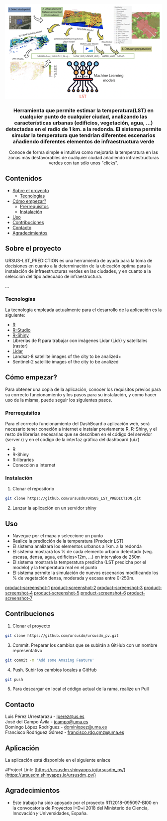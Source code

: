 <!--
*** Thanks for checking out this README Template. If you have a suggestion that would
*** make this better, please fork the repo and create a pull request or simply open
*** an issue with the tag "enhancement".
*** Thanks again! Now go create something AMAZING! :D
-->





<!-- PROJECT SHIELDS -->
<!--
*** I'm using markdown "reference style" links for readability.
*** Reference links are enclosed in brackets [ ] instead of parentheses ( ).
*** See the bottom of this document for the declaration of the reference variables
*** for contributors-url, forks-url, etc. This is an optional, concise syntax you may use.
*** https://www.markdownguide.org/basic-syntax/#reference-style-links
-->


<!-- PROJECT LOGO -->
<br />
<p align="center">
  
  <a>
    <img src="ursus_all.png">
  </a>

  <h3 align="center">Herramienta que permite estimar la temperatura(LST) en cualquier punto de cualquier ciudad, analizando las características urbanas (edificios, vegetación, agua, ...) detectadas en el radio de 1 km. a la redonda. El sistema permite simular la temperatura que tendrían diferentes escenarios añadiendo diferentes elementos de infraestructura verde </h3>

  <p align="center">
    Conoce de forma simple e intuitiva como mejoraría la temperatura en las zonas más desfavorables de cualquier ciudad añadiendo infraestructuras verdes  con tan sólo unos "clicks". 
  </p>



<!-- TABLE OF CONTENTS -->
## Contenidos

* [Sobre el proyecto](#sobre-el-proyecto)
  * [Tecnologías](#Tecnologías)
* [Cómo empezar?](#Cómo_empezar?)
  * [Prerrequisitos](#Prerrequisitos)
  * [Instalación](#Instalación)
* [Uso](#Uso)
* [Contribuciones](#Contribuciones)
* [Contacto](#Contacto)
* [Agradecimientos](#Agradecimientos)



<!-- ABOUT THE PROJECT -->
## Sobre el proyecto

URSUS-LST_PREDICTION  es una herramienta de ayuda para la toma de decisiones en cuanto a la determinación de la ubicación óptima para la instalación de infraestructuras verdes en las ciudades, y en cuanto a la selección del tipo adecuado de infraestructura.

...

### Tecnologías

La tecnología empleada actualmente para el desarrollo de la aplicación es la siguiente:

* [R](https://cran.r-project.org/)
* [R-Studio](https://rstudio.com/)
* [R-Shiny](https://shiny.rstudio.com/)
* Librerías de R para trabajar con imágenes Lidar (Lidr) y satelitales (raster)
* [Lidar](http://centrodedescargas.cnig.es/CentroDescargas/index.jsp)
* Landsat-8 satellite images of the city to be analized+
* Sentinel-2 satellite images of the city to be analized



<!-- Cómo empezar? -->
## Cómo empezar?


Para obtener una copia de la aplicación, conocer los requisitos previos para su correcto funcionamiento y los pasos para su instalación, y como hacer uso de la misma, puede seguir los siguientes pasos.

### Prerrequisitos

Para el correcto funcionamiento del DashBoard o aplicación web, será necesario tener conexión a internet e instalar previamente R, R-Shiny, y el resto de librerías necesarias que se describen en el código del servidor (server.r) y en el código de la interfaz gráfica del dashboard (ui.r)

* R
* R-Shiny
* R-libraries
* Conección a internet



### Instalación


1. Clonar el repositorio
```sh
git clone https://github.com/ursusdm/URSUS_LST_PREDICTION.git
```
2. Lanzar la aplicación en un servidor shiny



<!-- USAGE EXAMPLES -->
## Uso

* Navegue por el mapa y seleccione un punto 
* Realice la predicción de la temperatura (Predecir LST)
* El sistema analizará los elementos urbanos a 1km. a la redonda
* El sistema mostrará los % de cada elemento urbano detectado (veg. escasa, densa, agua, edificios>12m, ...) en intervalos de 250m
* El sistema mostrará la temperatura predicha (LST predicha por el modelo) y la temperatura real en el punto
* El sistema permite la simulación de nuevos escenarios modificando los % de vegetación densa, moderada y escasa entre 0-250m.


[product-screenshot-1]
[product-screenshot-2]
[product-screenshot-3]
[product-screenshot-4]
[product-screenshot-5]
[product-screenshot-6]
[product-screenshot-7]



<!-- CONTRIBUTING -->
## Contribuciones

1. Clonar el proyecto
```sh
git clone https://github.com/ursusdm/ursusdm_pv.git
```
3. Commit. Preparar los cambios que se subirán a GitHub con un nombre representativo
```sh
git commit -m 'Add some Amazing Feature'
```
4. Push. Subir los cambios locales a GitHub
```sh
git push
```

5. Para descargar en local el código actual de la rama, realize un Pull 



<!-- CONTACT -->
## Contacto

Luis Pérez Urrestarazu  - lperez@us.es
</br>
José del Campo Ávila  - jcampo@uma.es
</br>
Domingo López Rodríguez  - dominlopez@uma.es
</br>
Francisco Rodríguez Gómez  - francisco.rdg.gmz@uma.es


<!-- CONTACT -->
## Aplicación

La aplicación está disponible en el siguiente enlace

#Project Link: [https://ursusdm.shinyapps.io/ursusdm_pv/](https://ursusdm.shinyapps.io/ursusdm_pv/)


<!-- ACKNOWLEDGEMENTS -->
## Agradecimientos

* Este trabajo ha sido apoyado por el proyecto RTI2018-095097-BI00 en la convocatoria de Proyectos I+D+i 2018 del Ministerio de Ciencia, Innovación 𝑦 Universidades, España.

[product-screenshot-1]: 1.png
[product-screenshot-2]: 2.png
[product-screenshot-3]: 3.png
[product-screenshot-4]: 4.png
[product-screenshot-5]: 5.png
[product-screenshot-6]: 6.png
[product-screenshot-7]: 7.png

